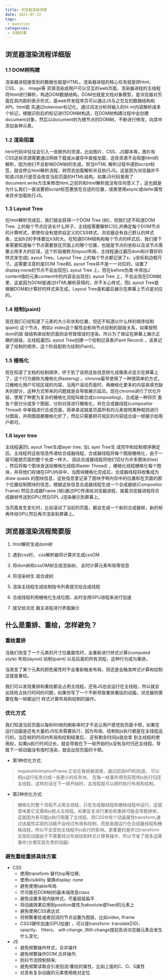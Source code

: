 ```yaml
---
title: 浏览器渲染流程
date: 2021-07-22
tags:
 - question
categories:
 - 问题积累
---
```


## 浏览器渲染流程详细版

### 1.1 DOM树构建
渲染器进程接受到的数据也就是HTML。渲染器进程的核心任务就是把html、CSS、 js、 image等 资源渲染成用户可以交互的web页面。渲染器进程的主线程将html进行解析，构造DOM数据结构。DOM也就是文档对象模型，是浏览器对页面在其内部的表示形式，是web开发程序员可以通过JS与之交互的数据结构和API。html首 先通过tokeniser标记化，通过词法分析将输入的ht ml内容解析成多个标记，根据识别后的标记进行DOM树构造，在DOM树构建过程中会创建document对象，然后以document的为根节点的DOM树，不断进行修改，向其中添加各种元素。
### 1.2 渲染阻塞
htmI代码中往往会引入一些额外的资源，比如图片、CSS、JS脚本等，图片和CSS这些资源需要通过网络下载或从缓存中直接加载，这些资源不会阻塞html的解析，因为他们不会影响DOM树的生成，但当HTML 解析过程中遇到script标签，就会停止html解析流程，转而去加载解析并且执行JS。这是因为浏览器并不知道JS执行是否会改变当前页面的HTML结构，如果JS代码里用了document.write方法来修改html,之前的和html解析就没有任何意义了，这也就是为什么我们一直说要把script标签要放在合适的位置，或者使用async或defer属性来异步加载执行JS。
### 1.3 Layout Tree
在html解析完成后，我们就会获得一个DOM Tree (树)，但我们还不知道DOM Tree. 上的每个节点应该长什么样子，主线程需要解析CSS,并确定每个DOM节点的计算样式，即使你没有提供自定义的CSS样式，浏览器会有自己默认的样式表，比如h2的字体要比h3的大。在知道DOM结构和每个节点的样式后，我们接下来需要知道每个节点需要放在页面上的哪个位置，也就是节点的坐标以及该节点需要占用多大的区域，这个阶段被称为layout布局，主线程通过遍历dom和计算好的样式来生成L ayout Tree。Layout Tree 上的每个节点都记录了x、y坐标和边框尺寸。这需要注意的是DOM Tree和L ayout Tree并不是一一对应的，设置了display:none的节点不会出现在L ayout Tree 上，而在before伪类 中添加J content值的元素content中的内容会出现在L ayout Tree 上，不会出现在DOM树里，这是因为DOM是通过HTML解析获得的，并不关心样式，而L ayout Tree是根据DOM和计算好的样式来生成，Layout Tree是和最后展示在屏幕上节点是对应的。
### 1.4 绘制(paint)
现在我们已经知道了元素的大小形状和位置，但还不知道以什么样的顺序绘制(paint) 这个节点，例如z index这个属性会影响节点绘制的层级关系，如果按照dom的层 级结构来绘制页面则会导致错误的渲染。所以为了保证在屏幕上展示正确的层级，主线程遍历L ayout Tree创建一个绘制记录表(Paint Record) ，该表记录了绘制的顺序，这个阶段配称为绘制(Paint)。
### 1.5 栅格化
现在知道了文档的绘制顺序，终于到了该把这些信息转化成像素点显示在屏幕上了，这个行为被称为栅格化(Rasterng) 。chrome最早使用了一种很简单的方式，只栅格化用户可视区域的内容，当用户滚动页面时，再栅格化更多的内容来填充缺失的部分，这种方式带来的问题就是会导致展示延迟。现在chrome进行了优化升级，使用了种更为复杂的栅格化流程叫做合成(compositing)，合成是一种将页 面各个部分分成多个图层，分别对其进行栅格化，并在合成器线程(compositor Thread) 中单独进行合成页面，简单来说就是页面所有的元素按照某种规则进行分图层，并把图层都栅格化好了，然后只需要把可视区的内容组合成一帧展示给用户即可。

### 1.6 layer tree
主线程遍历L ayout Tree生成layer tree, 当L ayer Tree生 成完毕和绘制顺序确定后，主线程将这些信息传递给合成器线程，合成器线程将每个图层栅格化，由于一层可能想页面的整个长度一样大， 因此合成器线程将他们切分为许多图块(tiles) ，然后将每个图块发送给栅格化线程(Raster Thread) ，栅格化线程栅格化每个图块，并将他们存储在GPU内存中，当图块栅格化完成后，合成器线程将收集成为draw quads 的图块信息，这些信息里记录了图块字啊内存中的位置和在页面的那个位置绘制图块的信息，根据这些信息合成器线程生成一个合成器帧(Compositor Frame) 然后合成器Frame (帧)通过IPC传递给浏览器进程，接着浏览器进程将合成器帧传送到GPU,然后GPL J渲染展示到屏幕上。

当页面发生变化时，比如滚动了当前的页面，都会生成一个新的合成器帧，新的帧再传给GPU,然后再次渲染到屏幕上。

## 浏览器渲染流程简要版
1. html解析生成dom树
2. 遇到css时， css解析器将计算并生成cssOM

3. 将dom树和cssOM树合成渲染树， 此时计算元素布局等信息
4. 将渲染树生 成合成树
5. 渲染主线程生成绘制指令列表提交给合成线程
6. 合成线程利用栅格化生成位图，此时会用GPU进程来进行加速
7. 提交给浏览 器主进程进行界面展示

## 什么是重排、重绘，怎样避免？

### 重绘重排
当我们改变了一个元素的尺寸位置属性时，会重新进行样式计算(computed style) 布局(layout) 绘制(paint) 以及后面的所有流程，这种行为成为重排。

当改变了某个元素的颜色属性时不会重新触发布局，但还是会触发样式计算和绘制这就是重绘。

我们可以发现重排和重绘都会占用主线程，还有JS也会运行在主线程，所以就会出现抢占执行时间的问题，如果你写了一个不断导致重排重绘的动画，浏览器则需要在每一帧都运行 样式计算布局和绘制的操作。

### 优化方式
我们知道当前页面以每秒60帧的刷新率时才不会让用户感觉到页面卡顿，如果在运行动画是还有大量的JS任务需要执行，因为布局、绘制和js执行都是在主线程运行的，当在帧的时间内布局和绘制结束后， 还有剩余时间js就会拿 到主线程的使用权，如果js执行时间过长，就会导致在下一帧开始时js没有及时归还主线程，导致下一帧动画没有按时渲染，就会出现页面的卡顿。

-  第1种优化方式:

> requestAnimationFrame,它会在每帧被调用，通过回调API的回调， 可以把js运行任务分成一些更小的任务块， 在每一帧事件用完前暂停js执行归还主线程，这样的话在下一帧开始时，主线程就可以按时执行布局和绘制。

-  第2种优化方式:

> 栅格化的整个流程不占用主线程，只在合成器线程和栅格线程中运行，这就意味着它无需和js抢占主线程。如果反复进行重绘和重排可能会导致掉帧，这是因为有可能js执行阻塞了主线程，而CSS中有个动画属性transform,通过该属性实现的动画不会经过布局和绘制，而是直接运行在合成器线程和栅格线程，所以不会受到主线程中js执行的影响。更重要的是听过transform实现的动画由于不需要经过布局绘制样式计算等操作，所以节省了很多运算事件(方便实现负责的动画)

### 避免重绘重排具体方案
- CSS
  - 使用transform 替代top等位移;
  - 使用visibility 替换display: none
  - 避免使用table布局
  - 尽可能在DOM树的最末端改变class
  - 避免设置多层内联样式，尽量层级扁平
  - 将动画效果应用到position属性为absolute或fixed的元素上
  - 避免使用CSS表达式
  - 将频繁重绘或者回流的节点设置为图层，比如video, iframe
  - CSS3硬件加速(GPU加速) ，可以是transform: translateZ(0)、 opacity、 filters、 will-change ,Will-change提前告诉浏览器元素会发生什么变化;
- JS
  - 避免频繁操作样式，合并操作
  - 避免频繁操作DOM,合并操作;
  - 防抖节流控制频率;
  - 避免频繁读取会引发回流/重绘的属性，比如上面的C、O、S属性
  - 对具有复杂动画的元素使用绝对定位